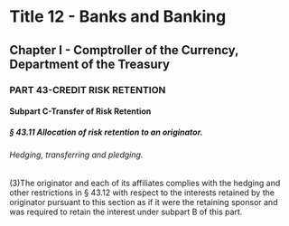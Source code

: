 
# Title 12 - Banks and Banking
## Chapter I - Comptroller of the Currency, Department of the Treasury
### PART 43-CREDIT RISK RETENTION
#### Subpart C-Transfer of Risk Retention
##### § 43.11 Allocation of risk retention to an originator.
###### Hedging, transferring and pledging.

(3)The originator and each of its affiliates complies with the hedging and other restrictions in § 43.12 with respect to the interests retained by the originator pursuant to this section as if it were the retaining sponsor and was required to retain the interest under subpart B of this part.
